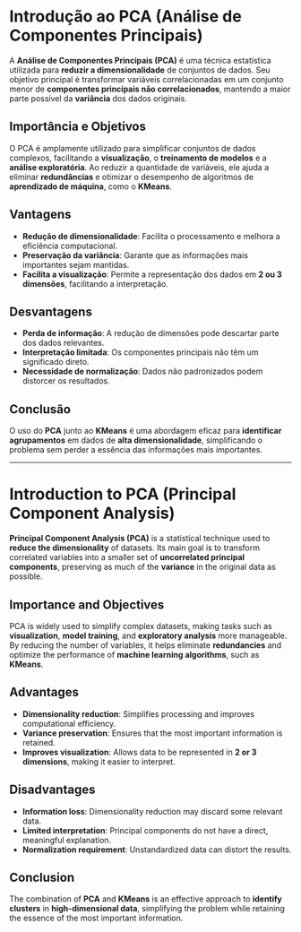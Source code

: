# **Introdução ao PCA (Análise de Componentes Principais)**  

A **Análise de Componentes Principais (PCA)** é uma técnica estatística utilizada para **reduzir a dimensionalidade** de conjuntos de dados. Seu objetivo principal é transformar variáveis correlacionadas em um conjunto menor de **componentes principais não correlacionados**, mantendo a maior parte possível da **variância** dos dados originais.  

## **Importância e Objetivos**  
O PCA é amplamente utilizado para simplificar conjuntos de dados complexos, facilitando a **visualização**, o **treinamento de modelos** e a **análise exploratória**. Ao reduzir a quantidade de variáveis, ele ajuda a eliminar **redundâncias** e otimizar o desempenho de algoritmos de **aprendizado de máquina**, como o **KMeans**.  

## **Vantagens**  
- **Redução de dimensionalidade**: Facilita o processamento e melhora a eficiência computacional.  
- **Preservação da variância**: Garante que as informações mais importantes sejam mantidas.  
- **Facilita a visualização**: Permite a representação dos dados em **2 ou 3 dimensões**, facilitando a interpretação.  

## **Desvantagens**  
- **Perda de informação**: A redução de dimensões pode descartar parte dos dados relevantes.  
- **Interpretação limitada**: Os componentes principais não têm um significado direto.  
- **Necessidade de normalização**: Dados não padronizados podem distorcer os resultados.  

## **Conclusão**  
O uso do **PCA** junto ao **KMeans** é uma abordagem eficaz para **identificar agrupamentos** em dados de **alta dimensionalidade**, simplificando o problema sem perder a essência das informações mais importantes.  


-------------------------------------------------------------------------------------------------------------------------------------------------------------------------------------------------------------------------------------------------------------------------------

# **Introduction to PCA (Principal Component Analysis)**  

**Principal Component Analysis (PCA)** is a statistical technique used to **reduce the dimensionality** of datasets. Its main goal is to transform correlated variables into a smaller set of **uncorrelated principal components**, preserving as much of the **variance** in the original data as possible.  

## **Importance and Objectives**  
PCA is widely used to simplify complex datasets, making tasks such as **visualization**, **model training**, and **exploratory analysis** more manageable. By reducing the number of variables, it helps eliminate **redundancies** and optimize the performance of **machine learning algorithms**, such as **KMeans**.  

## **Advantages**  
- **Dimensionality reduction**: Simplifies processing and improves computational efficiency.  
- **Variance preservation**: Ensures that the most important information is retained.  
- **Improves visualization**: Allows data to be represented in **2 or 3 dimensions**, making it easier to interpret.  

## **Disadvantages**  
- **Information loss**: Dimensionality reduction may discard some relevant data.  
- **Limited interpretation**: Principal components do not have a direct, meaningful explanation.  
- **Normalization requirement**: Unstandardized data can distort the results.  

## **Conclusion**  
The combination of **PCA** and **KMeans** is an effective approach to **identify clusters** in **high-dimensional data**, simplifying the problem while retaining the essence of the most important information.  
